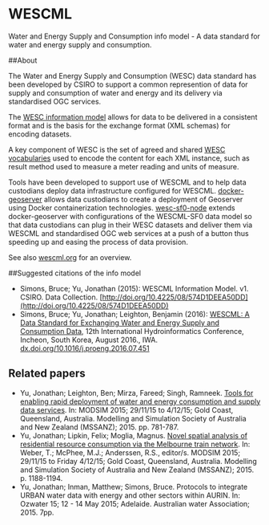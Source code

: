 # WESCML
Water and Energy Supply and Consumption info model - A data standard for water and energy supply and consumption.

##About 

The Water and Energy Supply and Consumption (WESC) data standard has been developed by CSIRO to support a common represention of data for supply and consumption of water and energy and its delivery via standardised OGC services.

The [WESC information model](http://wescml.org/#info-model) allows for data to be delivered in a consistent format and is the basis for the exchange format (XML schemas) for encoding datasets.

A key component of WESC is the set of agreed and shared [WESC vocabularies](http://wescml.org/vocab/) used to encode the content for each XML instance, such as result method used to measure a meter reading and units of measure.

Tools have been developed to support use of WESCML and to help data custodians deploy data infrastructure configured for WESCML. [docker-geoserver](https://github.com/CSIRO-enviro-informatics/docker-geoserver/) allows data custodians to create a deployment of Geoserver using Docker containerization technologies. [wesc-sf0-node](https://github.com/CSIRO-enviro-informatics/wesc-sf0-node) extends docker-geoserver with configurations of the WESCML-SF0 data model so that data custodians can plug in their WESC datasets and deliver them via WESCML and standardised OGC web services at a push of a button thus speeding up and easing the process of data provision.

See also [wescml.org](http://wescml.org#overview) for an overview.

##Suggested citations of the info model

- Simons, Bruce; Yu, Jonathan (2015): WESCML Information Model. v1. CSIRO. Data Collection. [http://doi.org/10.4225/08/574D1DEEA50DD](http://doi.org/10.4225/08/574D1DEEA50DD)
- Simons, Bruce; Yu, Jonathan; Leighton, Benjamin (2016): [WESCML: A Data Standard for Exchanging Water and Energy Supply and Consumption Data](http://dx.doi.org/10.1016/j.proeng.2016.07.451), 12th International Hydroinformatics Conference, Incheon, South Korea, August 2016., IWA. [dx.doi.org/10.1016/j.proeng.2016.07.451](http://dx.doi.org/10.1016/j.proeng.2016.07.451)

## Related papers

- Yu, Jonathan; Leighton, Ben; Mirza, Fareed; Singh, Ramneek. [Tools for enabling rapid deployment of water and energy consumption and supply data services](http://www.mssanz.org.au/modsim2015/C8/yu.pdf). In: MODSIM 2015; 29/11/15 to 4/12/15; Gold Coast, Queensland, Australia. Modelling and Simulation Society of Australia and New Zealand (MSSANZ); 2015. pp. 781-787.
- Yu, Jonathan; Lipkin, Felix; Moglia, Magnus. [Novel spatial analysis of residential resource consumption via the Melbourne train network](http://www.mssanz.org.au/modsim2015/M4/yu.pdf). In: Weber, T.; McPhee, M.J.; Anderssen, R.S., editor/s. MODSIM 2015; 29/11/15 to Friday 4/12/15; Gold Coast, Queensland, Australia. Modelling and Simulation Society of Australia and New Zealand (MSSANZ); 2015. p. 1188-1194.
- Yu, Jonathan; Inman, Matthew; Simons, Bruce. Protocols to integrate URBAN water data with energy and other sectors within AURIN. In: Ozwater 15; 12 - 14 May 2015; Adelaide. Australian water Association; 2015. 7pp.
